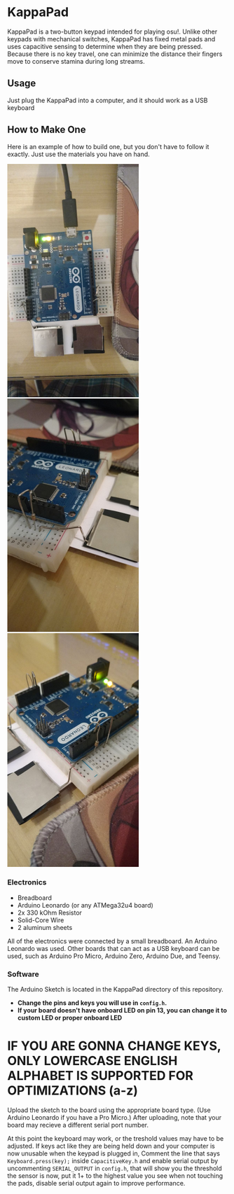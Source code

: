 # KappaPad

KappaPad is a two-button keypad intended for playing osu!. Unlike other keypads with mechanical switches, KappaPad has fixed metal pads and uses capacitive sensing to determine when they are being pressed. Because there is no key travel, one can minimize the distance their fingers move to conserve stamina during long streams.

## Usage

Just plug the KappaPad into a computer, and it should work as a USB keyboard

## How to Make One

Here is an example of how to build one, but you don't have to follow it exactly. Just use the materials you have on hand.

<img src="./images/up.jpg" width=300/>
<img src="./images/left.jpg" width=300/>
<img src="./images/right.jpg" width=300/>

### Electronics

* Breadboard
* Arduino Leonardo (or any ATMega32u4 board)
* 2x 330 kOhm Resistor
* Solid-Core Wire
* 2 aluminum sheets

All of the electronics were connected by a small breadboard. An Arduino Leonardo was used. Other boards that can act as a USB keyboard can be used, such as Arduino Pro Micro, Arduino Zero, Arduino Due, and Teensy.

### Software

The Arduino Sketch is located in the KappaPad directory of this repository.

* **Change the pins and keys you will use in `config.h`.**
* **If your board doesn't have onboard LED on pin 13, you can change it to custom LED or proper onboard LED**

# **IF YOU ARE GONNA CHANGE KEYS, ONLY LOWERCASE ENGLISH ALPHABET IS SUPPORTED FOR OPTIMIZATIONS (a-z)**

Upload the sketch to the board using the appropriate board type. (Use Arduino Leonardo if you have a Pro Micro.) After uploading, note that your board may recieve a different serial port number.

At this point the keyboard may work, or the treshold values may have to be adjusted. If keys act like they are being held down and your computer is now unusable when the keypad is plugged in, Comment the line that says `Keyboard.press(key);` inside `CapacitiveKey.h`  and enable serial output by uncommenting `SERIAL_OUTPUT` in `config.h`, that will show you the threshold the sensor is now, put it 1+ to the highest value you see when not touching the pads, disable serial output again to improve performance.

